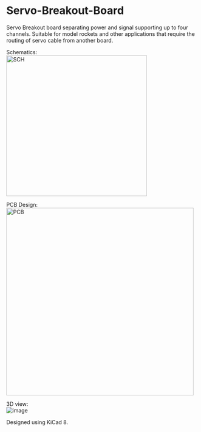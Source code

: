 # Servo-Breakout-Board
Servo Breakout board separating power and signal supporting up to four channels. Suitable for model rockets and other applications that require the routing of servo cable from another board. 

Schematics: <br/>
<img width="370" alt="SCH" src="https://github.com/user-attachments/assets/a6bf65a1-bdb4-4e82-af02-ac1a3a90aaab" />

PCB Design: <br/>
<img width="493" alt="PCB" src="https://github.com/user-attachments/assets/9f52979e-02f3-4788-8ee3-9626ba56bce7" />

3D view: <br/>
![image](https://github.com/user-attachments/assets/5e2221a0-f7f2-4c7d-869b-a7ebb07ac34c)

Designed using KiCad 8. 

